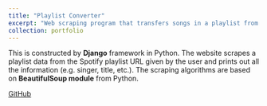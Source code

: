 ```yaml
---
title: "Playlist Converter"
excerpt: "Web scraping program that transfers songs in a playlist from one platform to another <br/>"
collection: portfolio
---
```


This is constructed by **Django** framework in Python. The website scrapes a playlist data from the Spotify playlist URL given by the user and prints out all the information (e.g. singer, title, etc.). The scraping algorithms are based on **BeautifulSoup module** from Python.

<a href="https://github.com/7174Andy/django_playlist" class="github_btn btn"><i class="fab fa-fw fa-github" aria-hidden="true"></i> GitHub</a>
